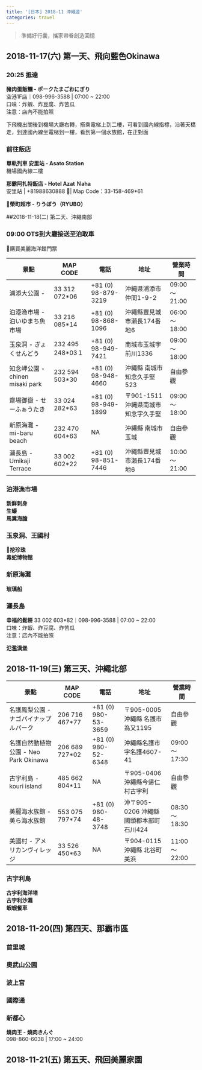```yaml
---
title: '[日本] 2018-11 沖繩遊'
categories: travel
---
```


>準備好行囊，攜家帶眷創造回憶

## 2018-11-17(六) 第一天、飛向藍色Okinawa

### 20:25 抵達
**豬肉蛋飯糰 - ポークたまごおにぎり**  
空港1F店｜098-996-3588 | 07:00 ~ 22:00  
口味：炸蝦、炸豆腐、炸苦瓜  
注意：店內不能拍照

下飛機出關後到機場大廳右轉，搭乘電梯上到二樓，可看到國內線指標，沿著天橋走，到達國內線坐電梯到一樓，看到第一個水族館，在正對面

### 前往飯店
**單軌列車 安里站 - Asato Station**  
機場國內線二樓

**那霸阿扎特飯店 - Hotel Azat Ｎaha**  
安里站 | +81988630888 | Map Code：33-158-469*61

**榮町超市 - りうぼう（RYUBO）**

##2018-11-18(二) 第二天、沖繩南部  
### 09:00 OTS到大廳接送至泊取車 
購買美麗海洋館門票

景點 | MAP CODE | 電話 | 地址 | 營業時間
---------|----------|---------|----------|---------
 浦添大公園 -  | 33 312 072*06 | +81 (0) 98-879-3219 | 沖縄県浦添市仲間1-9-2 | 09:00～21:00 
 泊港漁市場 - 泊いゆまち魚市場 | 33 216 085*14 | +81 (0) 98-868-1096 | 沖繩縣豐見城市瀨長174番地6 | 06:00～18:00 
 玉泉洞 - ぎょくせんどう | 232 495 248*03１ | +81 (0) 98-949-7421 | 南城市玉城字前川1336 | 09:00～18:00 
 知念岬公園 - chinen misaki park | 232 594 503*30  | +81 (0) 98-948-4660 | 沖繩縣 南城市 知念久手堅 523 | 自由參觀
 齋場御嶽 - せーふぁうたき | 33 024 282*63  | +81 (0) 98-949-1899 | 〒901-1511 沖縄県南城市知念字久手堅 | 09:00～18:00
新原海灘 - mi-baru beach | 232 470 604*63 | NA | 沖繩縣 南城市 玉城 | 自由參觀 
 瀨長島 - Umikaji Terrace | 33 002 602*22 | +81 (0) 98-851-7446 | 沖繩縣豐見城市瀨長174番地6 | 10:00～21:00 

### 泊港漁市場
**新鮮刺身**  
**生蠔**  
**馬糞海膽**  


### 玉泉洞、王國村  
**挖珍珠**  
**毒蛇博物館**  

### 新原海灘
**玻璃船**

### 瀨長島
**幸福的鬆餅** 
33 002 603*82｜098-996-3588 | 07:00 ~ 22:00  
口味：炸蝦、炸豆腐、炸苦瓜  
注意：店內不能拍照

**氾濫漢堡**


<!-- ## 2018-11-19(三) 沖繩北部 -->
## 2018-11-19(三) 第三天、沖繩北部

景點 | MAP CODE | 電話 | 地址 | 營業時間
---------|----------|---------|----------|---------
名護鳳梨公園 - ナゴパイナップルパーク | 206 716 467*77  | +81 (0) 980-53-3659 | 〒905-0005 沖繩縣 名護市 為又1195 | 自由參觀
名護自然動植物公園 - Neo Park Okinawa | 206 689 727*02  | +81 (0) 980-52-6348 | 沖繩縣名護市字名護4607-41 | 09:00～17:30
古宇利島 - kouri island | 485 662 804*11 | NA | 〒905-0406 沖繩縣今帰仁村古宇利 | 自由參觀 
美麗海水族館 - 美ら海水族館 | 553 075 797*74 | +81 (0) 980-48-3748  | 沖〒905-0206 沖繩縣 國頭郡本部町 石川424 | 08:30～18:30 
美國村 - アメリカンヴィレッジ | 33 526 450*63 | NA | 〒904-0115 沖繩縣 北谷町 美浜 | 11:00～22:00 


### 古宇利島
**古宇利海洋塔**  
**古宇利沙灘**  
**蝦蝦餐車**

## 2018-11-20(四) 第四天、那霸市區

### 首里城
### 奧武山公園
### 波上宮
### 國際通
### 新都心
**燒肉王 - 燒肉きんぐ**  
098-860-6038 | 17:00 ~ 24:00

## 2018-11-21(五) 第五天、飛回美麗家園

